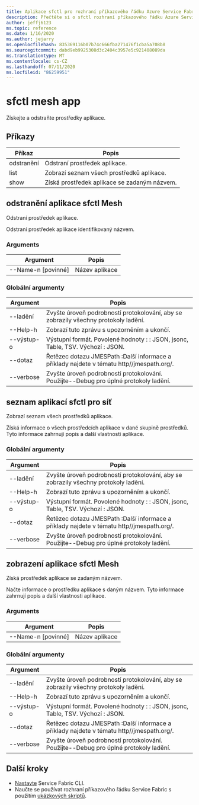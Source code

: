 ```yaml
---
title: Aplikace sfctl pro rozhraní příkazového řádku Azure Service Fabric
description: Přečtěte si o sfctl rozhraní příkazového řádku Azure Service Fabric. Obsahuje seznam příkazů pro správu prostředků aplikace Service Fabric mesh.
author: jeffj6123
ms.topic: reference
ms.date: 1/16/2020
ms.author: jejarry
ms.openlocfilehash: 835369116b07b74c666fba271476f1cba5a708b8
ms.sourcegitcommit: dabd9eb9925308d3c2404c3957e5c921408089da
ms.translationtype: MT
ms.contentlocale: cs-CZ
ms.lasthandoff: 07/11/2020
ms.locfileid: "86259951"
---
```

# <a name="sfctl-mesh-app"></a>sfctl mesh app
Získejte a odstraňte prostředky aplikace.

## <a name="commands"></a>Příkazy

|Příkaz|Popis|
| --- | --- |
| odstranění | Odstraní prostředek aplikace. |
| list | Zobrazí seznam všech prostředků aplikace. |
| show | Získá prostředek aplikace se zadaným názvem. |

## <a name="sfctl-mesh-app-delete"></a>odstranění aplikace sfctl Mesh
Odstraní prostředek aplikace.

Odstraní prostředek aplikace identifikovaný názvem.

### <a name="arguments"></a>Arguments

|Argument|Popis|
| --- | --- |
| --Name-n [povinné] | Název aplikace |

### <a name="global-arguments"></a>Globální argumenty

|Argument|Popis|
| --- | --- |
| --ladění | Zvyšte úroveň podrobností protokolování, aby se zobrazily všechny protokoly ladění. |
| --Help-h | Zobrazí tuto zprávu s upozorněním a ukončí. |
| --výstup-o | Výstupní formát.  Povolené hodnoty \: : JSON, jsonc, Table, TSV.  Výchozí \: JSON. |
| --dotaz | Řetězec dotazu JMESPath \:Další informace a příklady najdete v tématu http//jmespath.org/. |
| --verbose | Zvyšte úroveň podrobností protokolování. Použijte--Debug pro úplné protokoly ladění. |

## <a name="sfctl-mesh-app-list"></a>seznam aplikací sfctl pro síť
Zobrazí seznam všech prostředků aplikace.

Získá informace o všech prostředcích aplikace v dané skupině prostředků. Tyto informace zahrnují popis a další vlastnosti aplikace.

### <a name="global-arguments"></a>Globální argumenty

|Argument|Popis|
| --- | --- |
| --ladění | Zvyšte úroveň podrobností protokolování, aby se zobrazily všechny protokoly ladění. |
| --Help-h | Zobrazí tuto zprávu s upozorněním a ukončí. |
| --výstup-o | Výstupní formát.  Povolené hodnoty \: : JSON, jsonc, Table, TSV.  Výchozí \: JSON. |
| --dotaz | Řetězec dotazu JMESPath \:Další informace a příklady najdete v tématu http//jmespath.org/. |
| --verbose | Zvyšte úroveň podrobností protokolování. Použijte--Debug pro úplné protokoly ladění. |

## <a name="sfctl-mesh-app-show"></a>zobrazení aplikace sfctl Mesh
Získá prostředek aplikace se zadaným názvem.

Načte informace o prostředku aplikace s daným názvem. Tyto informace zahrnují popis a další vlastnosti aplikace.

### <a name="arguments"></a>Arguments

|Argument|Popis|
| --- | --- |
| --Name-n [povinné] | Název aplikace |

### <a name="global-arguments"></a>Globální argumenty

|Argument|Popis|
| --- | --- |
| --ladění | Zvyšte úroveň podrobností protokolování, aby se zobrazily všechny protokoly ladění. |
| --Help-h | Zobrazí tuto zprávu s upozorněním a ukončí. |
| --výstup-o | Výstupní formát.  Povolené hodnoty \: : JSON, jsonc, Table, TSV.  Výchozí \: JSON. |
| --dotaz | Řetězec dotazu JMESPath \:Další informace a příklady najdete v tématu http//jmespath.org/. |
| --verbose | Zvyšte úroveň podrobností protokolování. Použijte--Debug pro úplné protokoly ladění. |


## <a name="next-steps"></a>Další kroky
- [Nastavte](service-fabric-cli.md) Service Fabric CLI.
- Naučte se používat rozhraní příkazového řádku Service Fabric s použitím [ukázkových skriptů](./scripts/sfctl-upgrade-application.md).
